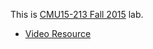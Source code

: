 This is [CMU15-213 Fall 2015](http://www.cs.cmu.edu/afs/cs/academic/class/15213-f15/www/schedule.html) lab.
- [Video Resource](https://www.youtube.com/watch?v=4CpHpFu_KYM&list=PLbY-cFJNzq7z_tQGq-rxtq_n2QQDf5vnM)
